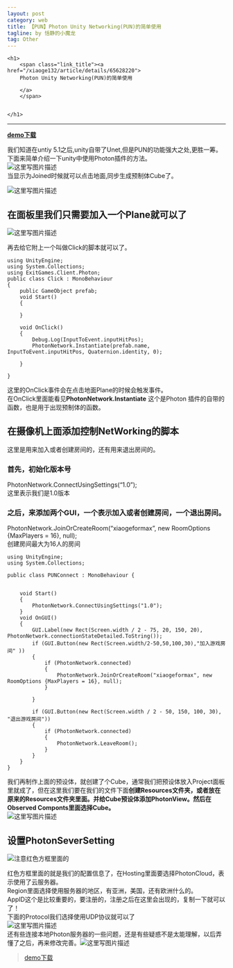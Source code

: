 ```yaml
---
layout: post
category: web
title: 【PUN】Photon Unity Networking(PUN)的简单使用
tagline: by 恬静的小魔龙
tag: Other
---
```



<div id="article_details" class="details">
    <div class="article_title">   
         <span class="ico ico_type_Original"></span>

    <h1>
        <span class="link_title"><a href="/xiaoge132/article/details/65628220">
        Photon Unity Networking(PUN)的简单使用        
           
        </a>
        </span>

         
    </h1>
</div>

   

        
  
     


<div id="article_content" class="article_content tracking-ad" data-mod=popu_307  data-dsm = "post" >
        <div class="markdown_views">

<hr>

<p><strong><a href="http://download.csdn.net/detail/xiaoge132/9792218">demo下载</a></strong></p>

<p>我们知道在untiy 5.1之后,unity自带了Unet,但是PUN的功能强大之处,更胜一筹。下面来简单介绍一下unity中使用Photon插件的方法。 <br>
<img src="http://img.blog.csdn.net/20170324103133510?" alt="这里写图片描述" title=""> <br>
当显示为Joined时候就可以点击地面,同步生成预制体Cube了。</p>

<p><img src="http://img.blog.csdn.net/20170324104834536?" alt="这里写图片描述" title=""></p>

<h2 id="在面板里我们只需要加入一个plane就可以了">在面板里我们只需要加入一个Plane就可以了</h2>

<p><img src="http://img.blog.csdn.net/20170324101743351?" alt="这里写图片描述" title=""></p>

<p>再去给它附上一个叫做Click的脚本就可以了。</p>

<pre class="prettyprint"><code class="language-C# hljs cs"><span class="hljs-keyword">using</span> UnityEngine;
<span class="hljs-keyword">using</span> System.Collections;
<span class="hljs-keyword">using</span> ExitGames.Client.Photon;
<span class="hljs-keyword">public</span> <span class="hljs-keyword">class</span> Click : MonoBehaviour
{
    <span class="hljs-keyword">public</span> GameObject prefab;
    <span class="hljs-keyword">void</span> Start()
    {

    }

    <span class="hljs-keyword">void</span> OnClick()
    {
        Debug.Log(InputToEvent.inputHitPos);
        PhotonNetwork.Instantiate(prefab.name, InputToEvent.inputHitPos, Quaternion.identity, <span class="hljs-number">0</span>);

    }

}</code></pre>

<p>这里的OnClick事件会在点击地面Plane的时候会触发事件。 <br>
在OnClick里面能看见<strong>PhotonNetwork.Instantiate</strong> 这个是Photon 插件的自带的函数，也是用于出现预制体的函数。</p>



<h2 id="在摄像机上面添加控制networking的脚本">在摄像机上面添加控制NetWorking的脚本</h2>

<p>这里是用来加入或者创建房间的，还有用来退出房间的。</p>



<h3 id="首先初始化版本号">首先，初始化版本号</h3>

<p>PhotonNetwork.ConnectUsingSettings(“1.0”); <br>
这里表示我们是1.0版本</p>



<h3 id="之后来添加两个gui一个表示加入或者创建房间一个退出房间">之后，来添加两个GUI，一个表示加入或者创建房间，一个退出房间。</h3>

<p>PhotonNetwork.JoinOrCreateRoom(“xiaogeformax”, new RoomOptions {MaxPlayers = 16}, null); <br>
创建房间最大为16人的房间</p>



<pre class="prettyprint"><code class="language-C# hljs cs"><span class="hljs-keyword">using</span> UnityEngine;
<span class="hljs-keyword">using</span> System.Collections;

<span class="hljs-keyword">public</span> <span class="hljs-keyword">class</span> PUNConnect : MonoBehaviour {


    <span class="hljs-keyword">void</span> Start()
    {
        PhotonNetwork.ConnectUsingSettings(<span class="hljs-string">"1.0"</span>);
    }
    <span class="hljs-keyword">void</span> OnGUI()
    {
        GUI.Label(<span class="hljs-keyword">new</span> Rect(Screen.width / <span class="hljs-number">2</span> - <span class="hljs-number">75</span>, <span class="hljs-number">20</span>, <span class="hljs-number">150</span>, <span class="hljs-number">20</span>), PhotonNetwork.connectionStateDetailed.ToString());
        <span class="hljs-keyword">if</span> (GUI.Button(<span class="hljs-keyword">new</span> Rect(Screen.width/<span class="hljs-number">2</span>-<span class="hljs-number">50</span>,<span class="hljs-number">50</span>,<span class="hljs-number">100</span>,<span class="hljs-number">30</span>),<span class="hljs-string">"加入游戏房间"</span> ))
        {
            <span class="hljs-keyword">if</span> (PhotonNetwork.connected)
            {
                PhotonNetwork.JoinOrCreateRoom(<span class="hljs-string">"xiaogeformax"</span>, <span class="hljs-keyword">new</span> RoomOptions {MaxPlayers = <span class="hljs-number">16</span>}, <span class="hljs-keyword">null</span>);
            }

        }

        <span class="hljs-keyword">if</span> (GUI.Button(<span class="hljs-keyword">new</span> Rect(Screen.width / <span class="hljs-number">2</span> - <span class="hljs-number">50</span>, <span class="hljs-number">150</span>, <span class="hljs-number">100</span>, <span class="hljs-number">30</span>), <span class="hljs-string">"退出游戏房间"</span>))
        {
            <span class="hljs-keyword">if</span> (PhotonNetwork.connected)
            {
                PhotonNetwork.LeaveRoom();
            }
        }
    }
}
</code></pre>

<p>我们再制作上面的预设体，就创建了个Cube，通常我们把预设体放入Project面板里就成了，但在这里我们要在我们的文件下面<strong>创建Resources文件夹，或者放在原来的Resources文件夹里面。并给Cube预设体添加PhotonView。然后在Observed Componts里面选择Cube。</strong> <br>
<img src="http://img.blog.csdn.net/20170324101655350?watermark/2/text/aHR0cDovL2Jsb2cuY3Nkbi5uZXQveGlhb2dlMTMy/font/5a6L5L2T/fontsize/400/fill/I0JBQkFCMA==/dissolve/70/gravity/SouthEast" alt="这里写图片描述" title=""></p>



<h2 id="设置photonseversetting">设置PhotonSeverSetting</h2>

<p><img src="http://img.blog.csdn.net/20170324102011119?watermark/2/text/aHR0cDovL2Jsb2cuY3Nkbi5uZXQveGlhb2dlMTMy/font/5a6L5L2T/fontsize/400/fill/I0JBQkFCMA==/dissolve/70/gravity/SouthEast" alt="注意红色方框里面的" title=""></p>

<p>红色方框里面的就是我们的配置信息了，在Hosting里面要选择PhotonCloud，表示使用了云服务器。 <br>
Region里面选择使用服务器的地区，有亚洲，美国，还有欧洲什么的。 <br>
AppID这个是比较重要的，要注册的，注册之后在这里会出现的，复制一下就可以了！ <br>
下面的Protocol我们选择使用UDP协议就可以了 <br>
<img src="http://img.blog.csdn.net/20170324102650544?watermark/2/text/aHR0cDovL2Jsb2cuY3Nkbi5uZXQveGlhb2dlMTMy/font/5a6L5L2T/fontsize/400/fill/I0JBQkFCMA==/dissolve/70/gravity/SouthEast" alt="这里写图片描述" title=""> <br>
还有些连接本地Photon服务器的一些问题，还是有些疑惑不是太能理解，以后弄懂了之后，再来修改完善。<img src="http://img.blog.csdn.net/20170324105639968?watermark/2/text/aHR0cDovL2Jsb2cuY3Nkbi5uZXQveGlhb2dlMTMy/font/5a6L5L2T/fontsize/400/fill/I0JBQkFCMA==/dissolve/70/gravity/SouthEast" alt="这里写图片描述" title=""></p>

<blockquote>
  <p><a href="http://download.csdn.net/detail/xiaoge132/9792218">demo下载</a></p>
</blockquote></div>
      
